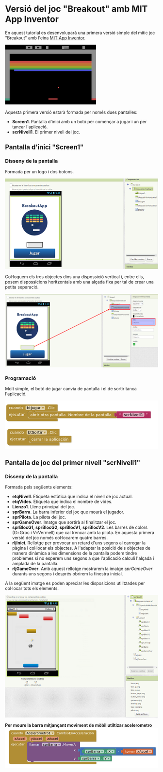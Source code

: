 # Versió del joc "Breakout" amb MIT App Inventor
En aquest tutorial es desenvoluparà una primera versió simple del mític joc "Breakout" amb 
l'eina [MIT App Inventor](http://appinventor.mit.edu).

![Breakout Atari](/assets/mit_breakout/breakout.png)

Aquesta primera versió estarà formada per només dues pantalles:
* **Screen1**. Pantalla d'inici amb un botó per començar a jugar i un per tancar l'aplicació.
* **scrNivell1**. El primer nivell del joc.

## Pantalla d'inici "Screen1"
### Disseny de la pantalla
Formada per un logo i dos botons.

![Pantalla inici - Disseny](/assets/mit_breakout/srcInici.png)

Col·loquem els tres objectes dins una dispossició vertical i, entre ells, posem dispossicions horitzontals amb una alçada fixa per tal de crear una petita separació.

![Separació entre elements](/assets/mit_breakout/srcIniciSeparacio.png)

### Programació
Molt simple, el botó de jugar canvia de pantalla i el de sortir tanca l'aplicació.

![Pantalla inici - Programació](/assets/mit_breakout/progInici.png)

## Pantalla de joc del primer nivell "scrNivell1"
### Disseny de la pantalla
Formada pels següents elements:
* **etqNivell**. Etiqueta estàtica que indica el nivell de joc actual.
* **etqVides**. Etiqueta que indica el nombre de vides.
* **Lienzo1**. Llenç principal del joc.
* **sprBarra**. La barra inferior del joc que mourà el jugador.
* **sprPilota**. La pilota del joc.
* **sprGameOver**. Imatge que sortirà al finalitzar el joc.
* **sprBlocG1, sprBlocG2, sprBlocV1, sprBlocV2**. Les barres de colors (G=Groc i V=Vermell) que cal trencar amb la pilota. En aquesta primera versió del joc només col·locarem quatre barres.
* **rljInici**. Rellotge per provocar un retard d'uns segons al carregar la pàgina i col·locar els objectes. A l'adaptar la posició dels objectes de manera dinàmica a les dimensions de la pantalla podem tindre problemes si no esperem uns segons a que l'aplicació calculi l'alçada i amplada de la pantalla.
* **rljGameOver**. Amb aquest rellotge mostrarem la imatge *sprGameOver* durants uns segons i després obrirem la finestra inicial.

A la següent imatge es poden apreciar les disposicions utilitzades per col·locar tots els elements.

![Pantalla 1r nivell - Disseny](/assets/mit_breakout/scrNivell1.png)

**Per moure la barra mitjançant moviment de mòbil utiltizar acelerometro**
![Programació acelerometro](/assets/mit_breakout/acelerometro.png)
